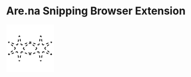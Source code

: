 # Are.na Snipping Browser Extension

<picture>
  <source media="(prefers-color-scheme: dark)" srcset="icon/logo-grey.png">
  <source media="(prefers-color-scheme: light)" srcset="icon/logo.png">
  <img alt="Repo Logo" src="icon/logo.png">
</picture>